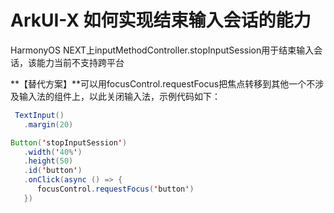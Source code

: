 # ArkUI-X 如何实现结束输入会话的能力

HarmonyOS NEXT上inputMethodController.stopInputSession用于结束输入会话，该能力当前不支持跨平台

**【替代方案】**可以用focusControl.requestFocus把焦点转移到其他一个不涉及输入法的组件上，以此关闭输入法，示例代码如下：

```java
 TextInput()
   .margin(20)

Button('stopInputSession')
   .width('40%')
   .height(50)
   .id('button')
   .onClick(async () => {
      focusControl.requestFocus('button')
   })

```